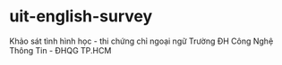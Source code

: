 # uit-english-survey
Khảo sát tình hình học - thi chứng chỉ ngoại ngữ Trường ĐH Công Nghệ Thông Tin - ĐHQG TP.HCM
